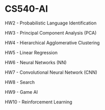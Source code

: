 # CS540-AI

HW2 - Probabilistic Language Identification

HW3 - Principal Component Analysis (PCA)

HW4 - Hierarchical Agglomerative Clustering

HW5 - Linear Regression

HW6 - Neural Networks (NN)

HW7 - Convolutional Neural Network (CNN)

HW8 - Search

HW9 - Game AI

HW10 - Reinforcement Learning
